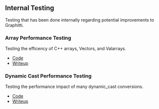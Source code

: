 ## Internal Testing

Testing that has been done internally regarding potential improvements to Graphitti.

### Array Performance Testing
Testing the efficency of C++ arrays, Vectors, and Valarrays.

- [Code](ArrayPerformance/ArraySpeedTest.cpp)
- [Writeup](ArrayPerformance/ArrayPerformance.md)

### Dynamic Cast Performance Testing
Testing the performance impact of many dynamic_cast conversions.

- [Code](CastingTest/CastingTest.cpp)
- [Writeup](CastingTest/CastingTest.md)
